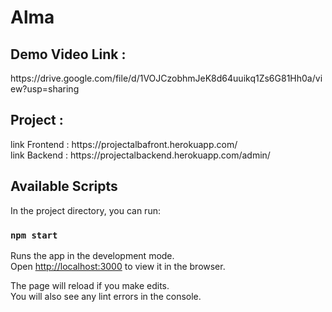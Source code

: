 # Alma
<h2>Demo Video Link : </h2>
https://drive.google.com/file/d/1VOJCzobhmJeK8d64uuikq1Zs6G81Hh0a/view?usp=sharing<br>
<h2>Project : </h2>
 link Frontend : https://projectalbafront.herokuapp.com/
<br>
link Backend : https://projectalbackend.herokuapp.com/admin/
<br>

## Available Scripts

In the project directory, you can run:

### `npm start`

Runs the app in the development mode.\
Open [http://localhost:3000](http://localhost:3000) to view it in the browser.

The page will reload if you make edits.\
You will also see any lint errors in the console.





